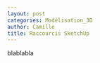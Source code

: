 ```yaml
---
layout: post
categories: Modélisation_3D
author: Camille
title: Raccourcis SketchUp
---
```


blablabla
